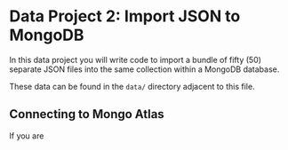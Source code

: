 # Data Project 2: Import JSON to MongoDB

In this data project you will write code to import a bundle of fifty (50) separate JSON files into the same collection within a MongoDB database.

These data can be found in the `data/` directory adjacent to this file.

## Connecting to Mongo Atlas

If you are 